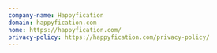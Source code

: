 ```yaml
---
company-name: Happyfication
domain: happyfication.com
home: https://happyfication.com/
privacy-policy: https://happyfication.com/privacy-policy/
---
```




